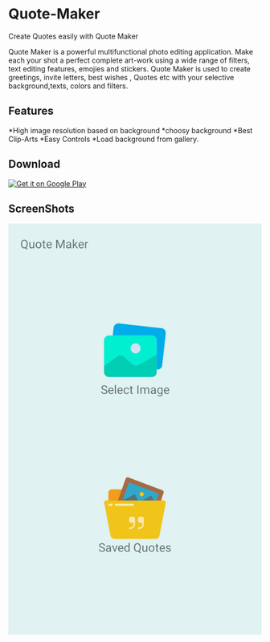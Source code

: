 # Quote-Maker
Create Quotes easily with Quote Maker

Quote Maker is a powerful multifunctional photo editing application.  Make each your shot a perfect complete art-work using a wide range of filters,  text editing features, emojies and stickers. 
Quote Maker is used to create greetings, invite letters, best wishes , Quotes etc with your selective background,texts, colors and filters.

Features
-----------
*High image resolution based on background
*choosy background
*Best Clip-Arts
*Easy Controls
*Load background from gallery.

Download
-----------
[<img alt="Get it on Google Play" height="80" src="https://play.google.com/intl/en_us/badges/images/generic/en_badge_web_generic.png">](https://play.google.com/store/apps/details?id=siva.app.quotemaker)


ScreenShots
-----------
![Quote Maker Screenshot 1](https://github.com/nsiva7/Quote-Maker/blob/master/screenshots/Screenshot_1.png)